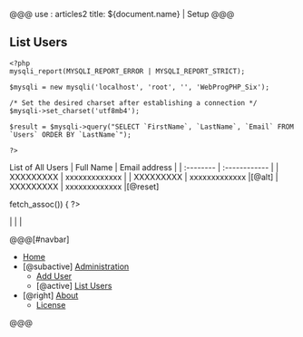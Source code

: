 @@@
use : articles2
title: ${document.name} | Setup
@@@


## List Users


```
<?php
mysqli_report(MYSQLI_REPORT_ERROR | MYSQLI_REPORT_STRICT);

$mysqli = new mysqli('localhost', 'root', '', 'WebProgPHP_Six');

/* Set the desired charset after establishing a connection */
$mysqli->set_charset('utf8mb4');

$result = $mysqli->query("SELECT `FirstName`, `LastName`, `Email` FROM `Users` ORDER BY `LastName`");

?>
```

List of All Users
| Full Name | Email address |
| :-------- | :------------ |
| XXXXXXXXX | xxxxxxxxxxxxx |
| XXXXXXXXX | xxxxxxxxxxxxx |[@alt]
| XXXXXXXXX | xxxxxxxxxxxxx |[@reset]

<?php while ($row = $result->fetch_assoc()) { ?>
| <?php echo $row["FirstName"] . " " . $row["LastName"]; ?> | <?php echo $row["Email"]; ?> |
<?php } ?>



@@@[#navbar]
-  [Home]
- [@subactive] [Administration](#)
    - [Add User]
    - [@active] [List Users](#)
- [@right] [About]
    - [License]

[About]:About.html
[Add User]:AddUser.php
[Home]:index.html
[License]:LICENSE.html
[List Users]:ListUsers.php
@@@
